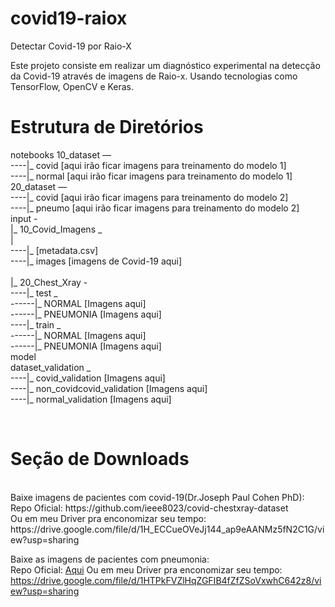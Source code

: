 # covid19-raiox
Detectar Covid-19 por Raio-X

Este projeto consiste em realizar um diagnóstico experimental na detecção da Covid-19 através de imagens de Raio-x. Usando tecnologias como TensorFlow, OpenCV e Keras.

# Estrutura de Diretórios
notebooks
10_dataset — 
<br>       ----|_ covid  [aqui irão ficar imagens para treinamento do modelo 1]
<br>       ----|_ normal [aqui irão ficar imagens para treinamento do modelo 1]
<br>
20_dataset — 
<br>       ----|_ covid  [aqui irão ficar imagens para treinamento do modelo 2]
<br>       ----|_ pneumo [aqui irão ficar imagens para treinamento do modelo 2]
<br>
input - 
<br>      |_ 10_Covid_Imagens _ 
<br>      |
               <br>----|_ [metadata.csv]
               <br>----|_ images [imagens de Covid-19 aqui]
      <br>
               <br> |_ 20_Chest_Xray -
                      <br>----|_ test _
                               <br>------|_ NORMAL    [Imagens aqui]
                               <br>------|_ PNEUMONIA [Imagens aqui]
                       <br>----|_ train _
                                <br>------|_ NORMAL    [Imagens aqui]
                                <br>------|_ PNEUMONIA [Imagens aqui]
<br>model
<br>dataset_validation _
                   <br>----|_ covid_validation          [Imagens aqui]
                   <br>----|_ non_covidcovid_validation [Imagens aqui]
                   <br>----|_ normal_validation         [Imagens aqui]

<br>

# Seção de Downloads

<br>
Baixe imagens de pacientes com covid-19(Dr.Joseph Paul Cohen PhD):<br>
Repo Oficial: https://github.com/ieee8023/covid-chestxray-dataset<br>
Ou em meu Driver pra enconomizar seu tempo:<br>
https://drive.google.com/file/d/1H_ECCueOVeJj144_ap9eAANMz5fN2C1G/view?usp=sharing<br>

Baixe as imagens de pacientes com pneumonia:<br>
Repo Oficial: <a href="https://www.kaggle.com/paultimothymooney/chest-xray-pneumonia">Aqui</a>
Ou em meu Driver pra enconomizar seu tempo:<br>
https://drive.google.com/file/d/1HTPkFVZlHqZGFIB4fZfZSoVxwhC642z8/view?usp=sharing<br>
